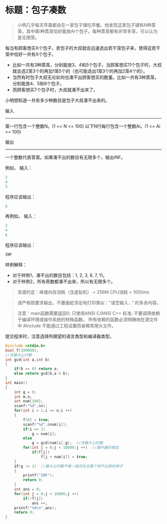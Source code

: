 # 标题：包子凑数

> 小明几乎每天早晨都会在一家包子铺吃早餐。他发现这家包子铺有N种蒸笼，其中第i种蒸笼恰好能放Ai个包子。每种蒸笼都有非常多笼，可以认为是无限笼。

每当有顾客想买X个包子，卖包子的大叔就会迅速选出若干笼包子来，使得这若干笼中恰好一共有X个包子。

+ 比如一共有3种蒸笼，分别能放3、4和5个包子。当顾客想买11个包子时，大叔就会选2笼3个的再加1笼5个的（也可能选出1笼3个的再加2笼4个的）。
+ 当然有时包子大叔无论如何也凑不出顾客想买的数量。比如一共有3种蒸笼，分别能放4、5和6个包子。
+ 而顾客想买7个包子时，大叔就凑不出来了。

小明想知道一共有多少种数目是包子大叔凑不出来的。

输入

----
第一行包含一个整数N。(1 <= N <= 100)
以下N行每行包含一个整数Ai。(1 <= Ai <= 100)

输出

----
一个整数代表答案。如果凑不出的数目有无限多个，输出INF。

例如，
输入：

```c
2
4
5
```

程序应该输出：

```c
6
```

再例如，
输入：

```c
2
4
6
```

程序应该输出：

```c
INF
```

样例解释：

+ 对于样例1，凑不出的数目包括：1, 2, 3, 6, 7, 11。
+ 对于样例2，所有奇数都凑不出来，所以有无限多个。

> 资源约定：峰值内存消耗（含虚拟机） < 256M
CPU消耗  < 1000ms

> 请严格按要求输出，不要画蛇添足地打印类似：“请您输入...” 的多余内容。

> 注意：main函数需要返回0;
只使用ANSI C/ANSI C++ 标准;
不要调用依赖于编译环境或操作系统的特殊函数。
所有依赖的函数必须明确地在源文件中 #include <xxx>
不能通过工程设置而省略常用头文件。

提交程序时，注意选择所期望的语言类型和编译器类型。

```c
#include <stdio.h>
bool f[100000];
//求最大公约数 
int gcd(int a,int b)
{
	if(b == 0) return a;
	else return gcd(b,a % b);
}
int main()
{
    int g = 0;
    int m,n;
    int num[100];
    scanf("%d",&n);
    for(int i = 1;i <= n;i ++)
    {
        f[0] = true;
        scanf("%d",&num[i]);
        if(i == 1)
            g = num[i];
        else
            g = gcd(num[i],g);  //求最大公约数
        for(int j = 0;j < 10000;j ++)  //循环遍历增加
            if(f[j])
                f[j + num[i]] = true;
    }
    if(g != 1)  //最大公约数不唯一就存在无数个拼不出来的例子
    {
        printf("INF");
        return 0;
    }
    int ans = 0;
    for(int j = 0;j < 10000;j ++)
        if(!f[j])
            ans ++;
    printf("%d\n",ans);
    return 0;
}
```